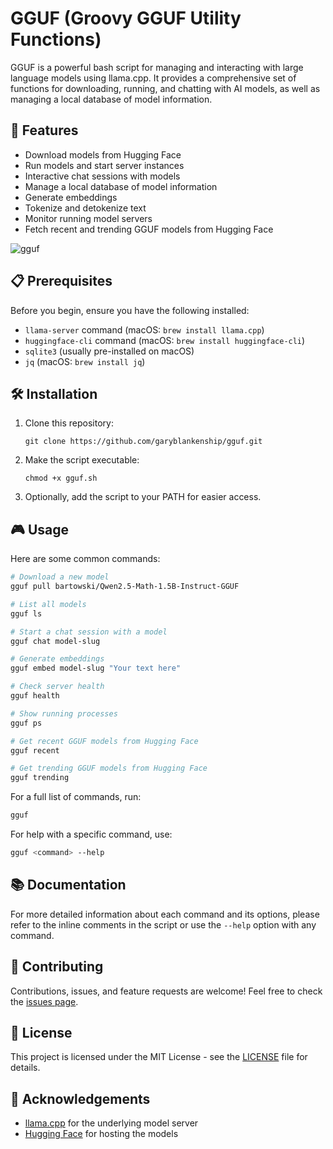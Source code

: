 # GGUF (Groovy GGUF Utility Functions)

GGUF is a powerful bash script for managing and interacting with large language models using llama.cpp. It provides a comprehensive set of functions for downloading, running, and chatting with AI models, as well as managing a local database of model information.

## 🚀 Features

- Download models from Hugging Face
- Run models and start server instances
- Interactive chat sessions with models
- Manage a local database of model information
- Generate embeddings
- Tokenize and detokenize text
- Monitor running model servers
- Fetch recent and trending GGUF models from Hugging Face

![gguf](https://github.com/user-attachments/assets/556c982b-aa99-4aec-9276-f0432df21ae3)

## 📋 Prerequisites

Before you begin, ensure you have the following installed:

- `llama-server` command (macOS: `brew install llama.cpp`)
- `huggingface-cli` command (macOS: `brew install huggingface-cli`)
- `sqlite3` (usually pre-installed on macOS)
- `jq` (macOS: `brew install jq`)

## 🛠 Installation

1. Clone this repository:
   ```
   git clone https://github.com/garyblankenship/gguf.git
   ```

2. Make the script executable:
   ```
   chmod +x gguf.sh
   ```

3. Optionally, add the script to your PATH for easier access.

## 🎮 Usage

Here are some common commands:

```bash
# Download a new model
gguf pull bartowski/Qwen2.5-Math-1.5B-Instruct-GGUF

# List all models
gguf ls

# Start a chat session with a model
gguf chat model-slug

# Generate embeddings
gguf embed model-slug "Your text here"

# Check server health
gguf health

# Show running processes
gguf ps

# Get recent GGUF models from Hugging Face
gguf recent

# Get trending GGUF models from Hugging Face
gguf trending
```

For a full list of commands, run:

```bash
gguf
```

For help with a specific command, use:

```bash
gguf <command> --help
```

## 📚 Documentation

For more detailed information about each command and its options, please refer to the inline comments in the script or use the `--help` option with any command.

## 🤝 Contributing

Contributions, issues, and feature requests are welcome! Feel free to check the [issues page](https://github.com/garyblankenship/gguf/issues).

## 📜 License

This project is licensed under the MIT License - see the [LICENSE](LICENSE) file for details.

## 🙏 Acknowledgements

- [llama.cpp](https://github.com/ggerganov/llama.cpp) for the underlying model server
- [Hugging Face](https://huggingface.co/) for hosting the models
